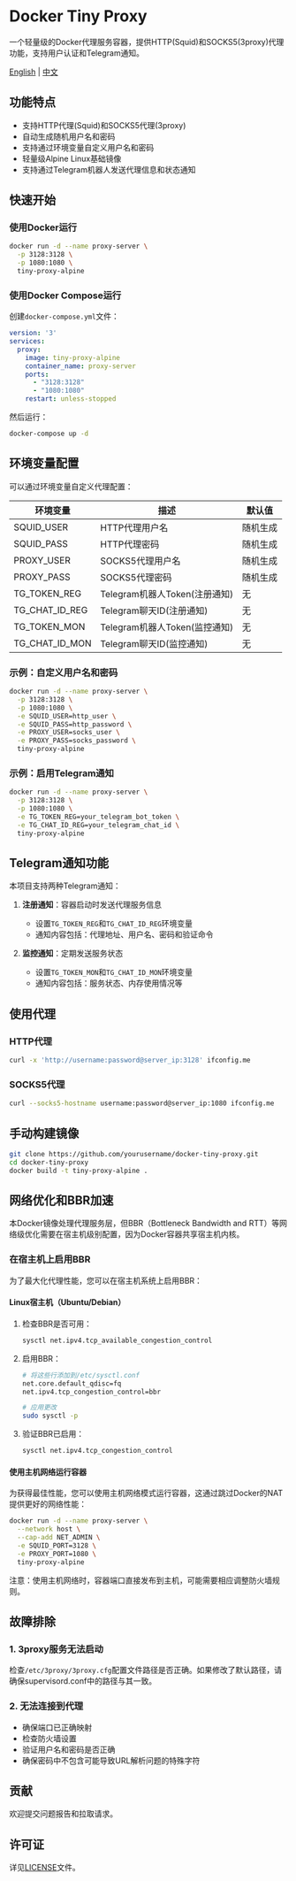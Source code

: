 # Docker Tiny Proxy

一个轻量级的Docker代理服务容器，提供HTTP(Squid)和SOCKS5(3proxy)代理功能，支持用户认证和Telegram通知。

[English](README.md) | [中文](README_CN.md)

## 功能特点

- 支持HTTP代理(Squid)和SOCKS5代理(3proxy)
- 自动生成随机用户名和密码
- 支持通过环境变量自定义用户名和密码
- 轻量级Alpine Linux基础镜像
- 支持通过Telegram机器人发送代理信息和状态通知

## 快速开始

### 使用Docker运行

```bash
docker run -d --name proxy-server \
  -p 3128:3128 \
  -p 1080:1080 \
  tiny-proxy-alpine
```

### 使用Docker Compose运行

创建`docker-compose.yml`文件：

```yaml
version: '3'
services:
  proxy:
    image: tiny-proxy-alpine
    container_name: proxy-server
    ports:
      - "3128:3128"
      - "1080:1080"
    restart: unless-stopped
```

然后运行：

```bash
docker-compose up -d
```

## 环境变量配置

可以通过环境变量自定义代理配置：

| 环境变量 | 描述 | 默认值 |
|----------|------|--------|
| SQUID_USER | HTTP代理用户名 | 随机生成 |
| SQUID_PASS | HTTP代理密码 | 随机生成 |
| PROXY_USER | SOCKS5代理用户名 | 随机生成 |
| PROXY_PASS | SOCKS5代理密码 | 随机生成 |
| TG_TOKEN_REG | Telegram机器人Token(注册通知) | 无 |
| TG_CHAT_ID_REG | Telegram聊天ID(注册通知) | 无 |
| TG_TOKEN_MON | Telegram机器人Token(监控通知) | 无 |
| TG_CHAT_ID_MON | Telegram聊天ID(监控通知) | 无 |

### 示例：自定义用户名和密码

```bash
docker run -d --name proxy-server \
  -p 3128:3128 \
  -p 1080:1080 \
  -e SQUID_USER=http_user \
  -e SQUID_PASS=http_password \
  -e PROXY_USER=socks_user \
  -e PROXY_PASS=socks_password \
  tiny-proxy-alpine
```

### 示例：启用Telegram通知

```bash
docker run -d --name proxy-server \
  -p 3128:3128 \
  -p 1080:1080 \
  -e TG_TOKEN_REG=your_telegram_bot_token \
  -e TG_CHAT_ID_REG=your_telegram_chat_id \
  tiny-proxy-alpine
```

## Telegram通知功能

本项目支持两种Telegram通知：

1. **注册通知**：容器启动时发送代理服务信息
   - 设置`TG_TOKEN_REG`和`TG_CHAT_ID_REG`环境变量
   - 通知内容包括：代理地址、用户名、密码和验证命令

2. **监控通知**：定期发送服务状态
   - 设置`TG_TOKEN_MON`和`TG_CHAT_ID_MON`环境变量
   - 通知内容包括：服务状态、内存使用情况等

## 使用代理

### HTTP代理

```bash
curl -x 'http://username:password@server_ip:3128' ifconfig.me
```

### SOCKS5代理

```bash
curl --socks5-hostname username:password@server_ip:1080 ifconfig.me
```

## 手动构建镜像

```bash
git clone https://github.com/yourusername/docker-tiny-proxy.git
cd docker-tiny-proxy
docker build -t tiny-proxy-alpine .
```

## 网络优化和BBR加速

本Docker镜像处理代理服务层，但BBR（Bottleneck Bandwidth and RTT）等网络级优化需要在宿主机级别配置，因为Docker容器共享宿主机内核。

### 在宿主机上启用BBR

为了最大化代理性能，您可以在宿主机系统上启用BBR：

#### Linux宿主机（Ubuntu/Debian）

1. 检查BBR是否可用：
   ```bash
   sysctl net.ipv4.tcp_available_congestion_control
   ```

2. 启用BBR：
   ```bash
   # 将这些行添加到/etc/sysctl.conf
   net.core.default_qdisc=fq
   net.ipv4.tcp_congestion_control=bbr
   
   # 应用更改
   sudo sysctl -p
   ```

3. 验证BBR已启用：
   ```bash
   sysctl net.ipv4.tcp_congestion_control
   ```

#### 使用主机网络运行容器

为获得最佳性能，您可以使用主机网络模式运行容器，这通过跳过Docker的NAT提供更好的网络性能：

```bash
docker run -d --name proxy-server \
  --network host \
  --cap-add NET_ADMIN \
  -e SQUID_PORT=3128 \
  -e PROXY_PORT=1080 \
  tiny-proxy-alpine
```

注意：使用主机网络时，容器端口直接发布到主机，可能需要相应调整防火墙规则。

## 故障排除

### 1. 3proxy服务无法启动

检查`/etc/3proxy/3proxy.cfg`配置文件路径是否正确。如果修改了默认路径，请确保supervisord.conf中的路径与其一致。

### 2. 无法连接到代理

- 确保端口已正确映射
- 检查防火墙设置
- 验证用户名和密码是否正确
- 确保密码中不包含可能导致URL解析问题的特殊字符

## 贡献

欢迎提交问题报告和拉取请求。

## 许可证

详见[LICENSE](LICENSE)文件。